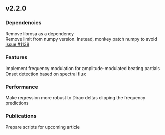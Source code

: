 ## v2.2.0

### Dependencies
Remove librosa as a dependency  
Remove limit from numpy version. Instead, monkey patch numpy to avoid [issue #1138](https://github.com/scikit-optimize/scikit-optimize/issues/1138)  

### Features
Implement frequency modulation for amplitude-modulated beating partials  
Onset detection based on spectral flux  

### Performance
Make regression more robust to Dirac deltas clipping the frequency predictions  

### Publications
Prepare scripts for upcoming article  
